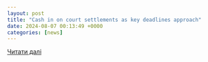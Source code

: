 ```yaml
---
layout: post
title: "Cash in on court settlements as key deadlines approach"
date: 2024-08-07 00:13:49 +0000
categories: [news]
---
```


[Читати далі](https://finance.yahoo.com/news/cash-court-settlements-key-deadlines-191920269.html)
